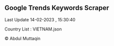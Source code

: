 

## Google Trends Keywords Scraper 
 
Last Update 14-02-2023 , 15:30:40

Country List :
VIETNAM.json



© Abdul Muttaqin 
